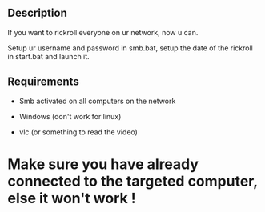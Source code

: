 ## Description

If you want to rickroll everyone on ur network, now u can.

Setup ur username and password in smb.bat, setup the date of the rickroll in start.bat and launch it.

## Requirements

- Smb activated on all computers on the network

- Windows (don't work for linux)

- vlc (or something to read the video)

# Make sure you have already connected to the targeted computer, else it won't work !
